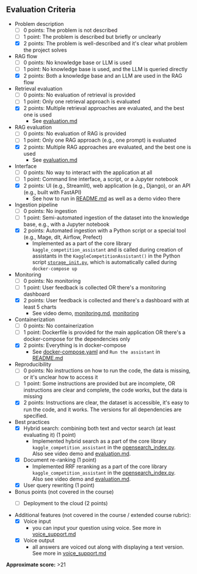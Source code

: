 ## Evaluation Criteria

* Problem description
  - [ ] 0 points: The problem is not described
  - [ ] 1 point: The problem is described but briefly or unclearly
  - [x] 2 points: The problem is well-described and it's clear what problem the project solves
* RAG flow
  - [ ] 0 points: No knowledge base or LLM is used
  - [ ] 1 point: No knowledge base is used, and the LLM is queried directly
  - [x] 2 points: Both a knowledge base and an LLM are used in the RAG flow 
* Retrieval evaluation
  - [ ] 0 points: No evaluation of retrieval is provided
  - [ ] 1 point: Only one retrieval approach is evaluated
  - [x] 2 points: Multiple retrieval approaches are evaluated, and the best one is used
    - See [evaluation.md](evaluation.md)
* RAG evaluation
  - [ ] 0 points: No evaluation of RAG is provided
  - [ ] 1 point: Only one RAG approach (e.g., one prompt) is evaluated
  - [x] 2 points: Multiple RAG approaches are evaluated, and the best one is used
    - See [evaluation.md](evaluation.md)
* Interface
  - [ ] 0 points: No way to interact with the application at all
  - [ ] 1 point: Command line interface, a script, or a Jupyter notebook
  - [x] 2 points: UI (e.g., Streamlit), web application (e.g., Django), or an API (e.g., built with FastAPI)
    - See how to run in [README.md](../README.md) as well as a demo video there 
* Ingestion pipeline
  - [ ] 0 points: No ingestion
  - [ ] 1 point: Semi-automated ingestion of the dataset into the knowledge base, e.g., with a Jupyter notebook
  - [x] 2 points: Automated ingestion with a Python script or a special tool (e.g., Mage, dlt, Airflow, Prefect)
    - Implemented as a part of the core library `kaggle_competition_assistant` and is called during creation of assistants 
    in the `KaggleCompetitionAssistant()` in the Python script [`storage_init.py`](../app/storage_init.py), 
    which is automatically called during `docker-compose up`
* Monitoring
  - [ ] 0 points: No monitoring
  - [ ] 1 point: User feedback is collected OR there's a monitoring dashboard
  - [x] 2 points: User feedback is collected and there's a dashboard with at least 5 charts
    - See video demo, [monitoring.md](monitoring.md), [monitoring](../monitoring)
* Containerization
  - [ ] 0 points: No containerization
  - [ ] 1 point: Dockerfile is provided for the main application OR there's a docker-compose for the dependencies only
  - [x] 2 points: Everything is in docker-compose
    - See [docker-compose.yaml](../docker-compose.yaml) and `Run the assistant` in [README.md](../README.md)
* Reproducibility
  - [ ] 0 points: No instructions on how to run the code, the data is missing, or it's unclear how to access it
  - [ ] 1 point: Some instructions are provided but are incomplete, OR instructions are clear and complete, the code works, but the data is missing
  - [x] 2 points: Instructions are clear, the dataset is accessible, it's easy to run the code, and it works. The versions for all dependencies are specified.
* Best practices
  - [x] Hybrid search: combining both text and vector search (at least evaluating it) (1 point)
    - Implemented hybrid search as a part of the core library `kaggle_competition_assistant` in the 
    [opensearch_index.py](../kaggle_competition_assistant/index/opensearch_index.py).   
    Also see video demo and [evaluation.md](evaluation.md).
  - [x] Document re-ranking (1 point)
    - Implemented RRF reranking as a part of the core library `kaggle_competition_assistant` in the 
    [opensearch_index.py](../kaggle_competition_assistant/index/opensearch_index.py).   
    Also see video demo and [evaluation.md](evaluation.md).
  - [x] User query rewriting (1 point)
* Bonus points (not covered in the course)
  - [ ] Deployment to the cloud (2 points)


* Additional features (not covered in the course / extended course rubric):
  - [x] Voice input
    - you can input your question using voice. See more in [voice_support.md](voice_support.md)
  - [x] Voice output
    - all answers are voiced out along with displaying a text version. See more in [voice_support.md](voice_support.md)


**Approximate score:** >21